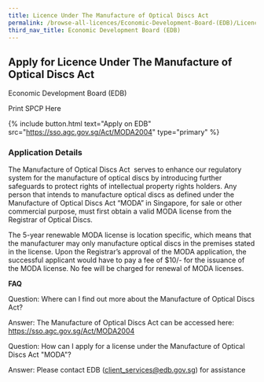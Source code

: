 ```yaml
---
title: Licence Under The Manufacture of Optical Discs Act
permalink: /browse-all-licences/Economic-Development-Board-(EDB)/Licence-Under-The-Manufacture-of-Optical-Discs-Act
third_nav_title: Economic Development Board (EDB)
---
```


## Apply for Licence Under The Manufacture of Optical Discs Act

Economic Development Board (EDB)

Print SPCP Here


{% include button.html text="Apply on EDB" src="https://sso.agc.gov.sg/Act/MODA2004" type="primary" %}

### Application Details

<p>The Manufacture of Optical Discs Act &nbsp;serves to enhance our regulatory system for the manufacture of optical discs by introducing further safeguards to protect rights of intellectual property rights holders. Any person that intends to manufacture optical discs as defined under the Manufacture of Optical Discs Act &ldquo;MODA&rdquo; in Singapore, for sale or other commercial purpose, must first obtain a valid MODA license from the Registrar of Optical Discs.</p>
<p>The 5-year renewable MODA license is location specific, which means that the manufacturer may only manufacture optical discs in the premises stated in the license. Upon the Registrar&rsquo;s approval of the MODA application, the successful applicant would have to pay a fee of $10/- for the issuance of the MODA license. No fee will be charged for renewal of MODA licenses.</p>
<p><strong>FAQ</strong></p>
<p>Question: Where can I find out more about the Manufacture of Optical Discs Act?</p>
<p>Answer: The Manufacture of Optical Discs Act can be accessed here: <a href="https://sso.agc.gov.sg/Act/MODA2004" target="_blank" rel="noopener">https://sso.agc.gov.sg/Act/MODA2004</a></p>
<p>Question: How can I apply for a license under the Manufacture of Optical Discs Act "MODA"?</p>
<p>Answer: Please contact EDB (<a href="mailto:client_services@edb.gov.sg">client_services@edb.gov.sg</a>) for assistance</p>

